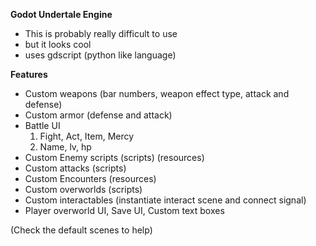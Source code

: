 **Godot Undertale Engine**
* This is probably really difficult to use
* but it looks cool
* uses gdscript (python like language)


**Features**
* Custom weapons (bar numbers, weapon effect type, attack and defense)
* Custom armor (defense and attack)
* Battle UI
  1. Fight, Act, Item, Mercy
  2. Name, lv, hp
* Custom Enemy scripts (scripts) (resources)
* Custom attacks (scripts)
* Custom Encounters (resources)
* Custom overworlds (scripts)
* Custom interactables (instantiate interact scene and connect signal)
* Player overworld UI, Save UI, Custom text boxes

(Check the default scenes to help)
